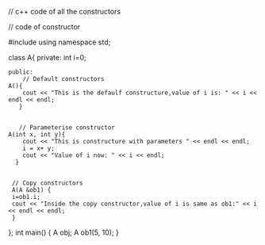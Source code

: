 // c++ code of all the constructors

// code of constructor

#include<iostream>
using namespace std;

class A{
    private: int i=0;
    
    public:
        // Default constructors
    A(){
        cout << "This is the defaulf constructure,value of i is: " << i << endl << endl;
       }
       

       // Parameterise constructor
    A(int x, int y){
        cout << "This is constructure with parameters " << endl << endl;
        i = x+ y;
        cout << "Value of i now: " << i << endl;
      }

         
     // Copy constructors
     A(A &ob1) {
     i=ob1.i;
     cout << "Inside the copy constructor,value of i is same as ob1:" << i << endl << endl;
     }
};
 int main() {
    A obj;
   A ob1(5, 10);
}
